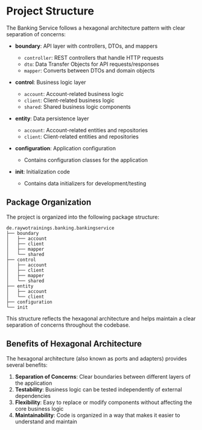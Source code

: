 # Project Structure

The Banking Service follows a hexagonal architecture pattern with clear separation of concerns:

- **boundary**: API layer with controllers, DTOs, and mappers
  - `controller`: REST controllers that handle HTTP requests
  - `dto`: Data Transfer Objects for API requests/responses
  - `mapper`: Converts between DTOs and domain objects

- **control**: Business logic layer
  - `account`: Account-related business logic
  - `client`: Client-related business logic
  - `shared`: Shared business logic components

- **entity**: Data persistence layer
  - `account`: Account-related entities and repositories
  - `client`: Client-related entities and repositories

- **configuration**: Application configuration
  - Contains configuration classes for the application

- **init**: Initialization code
  - Contains data initializers for development/testing

## Package Organization

The project is organized into the following package structure:

```
de.raywotrainings.banking.bankingservice
├── boundary
│   ├── account
│   ├── client
│   ├── mapper
│   └── shared
├── control
│   ├── account
│   ├── client
│   ├── mapper
│   └── shared
├── entity
│   ├── account
│   └── client
├── configuration
└── init
```

This structure reflects the hexagonal architecture and helps maintain a clear separation of concerns throughout the codebase.

## Benefits of Hexagonal Architecture

The hexagonal architecture (also known as ports and adapters) provides several benefits:

1. **Separation of Concerns**: Clear boundaries between different layers of the application
2. **Testability**: Business logic can be tested independently of external dependencies
3. **Flexibility**: Easy to replace or modify components without affecting the core business logic
4. **Maintainability**: Code is organized in a way that makes it easier to understand and maintain
